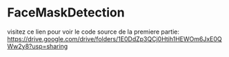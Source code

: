 # FaceMaskDetection

visitez ce lien pour voir le code source de la premiere partie: https://drive.google.com/drive/folders/1E0DdZp3QCj0Htih1HEWOm6JxE0QWw2y8?usp=sharing
